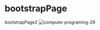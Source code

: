 # bootstrapPage
 bootstrapPage2
![computer programing-29](https://user-images.githubusercontent.com/50010735/73748639-33a35080-479d-11ea-9d23-30a4f5602706.jpg)

